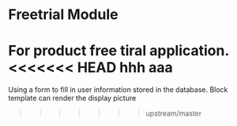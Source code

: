 Freetrial Module
==============


For product free tiral application.
<<<<<<< HEAD
hhh
aaa
=======
Using a form to fill in user information stored in the database. Block template can render the display picture
>>>>>>> upstream/master
